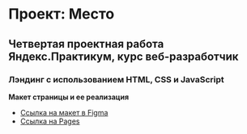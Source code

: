 # Проект: Место

## Четвертая проектная работа Яндекс.Практикум, курс веб-разработчик
### Лэндинг с использованием HTML, CSS и JavaScript

**Макет страницы и ее реализация**

* [Ссылка на макет в Figma](https://www.figma.com/file/2cn9N9jSkmxD84oJik7xL7/JavaScript.-Sprint-4?node-id=0%3A1)
* [Ссылка на Pages](https://annaakker.github.io/mesto/)



